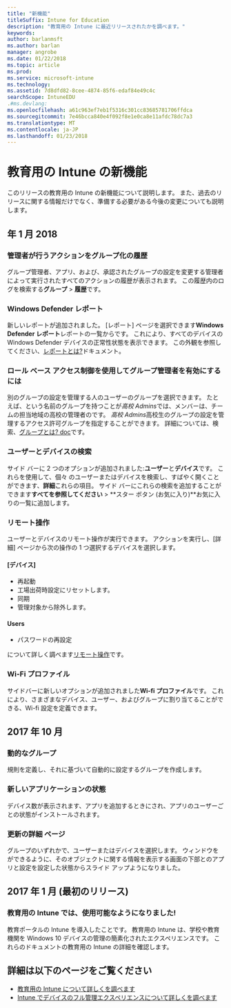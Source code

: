 ```yaml
---
title: "新機能"
titleSuffix: Intune for Education
description: "教育用の Intune に最近リリースされたかを調べます。"
keywords: 
author: barlanmsft
ms.author: barlan
manager: angrobe
ms.date: 01/22/2018
ms.topic: article
ms.prod: 
ms.service: microsoft-intune
ms.technology: 
ms.assetid: 7d8dfd82-8cee-4874-85f6-edaf84e49c4c
searchScope: IntuneEDU
.#ms.devlang: 
ms.openlocfilehash: a61c963ef7eb1f5316c301cc83685781706ffdca
ms.sourcegitcommit: 7e46bcca840e4f092f8e1e0ca8e11afdc78dc7a3
ms.translationtype: MT
ms.contentlocale: ja-JP
ms.lasthandoff: 01/23/2018
---
```

# <a name="whats-new-in-intune-for-education"></a>教育用の Intune の新機能
このリリースの教育用の Intune の新機能について説明します。 また、過去のリリースに関する情報だけでなく、準備する必要がある今後の変更についても説明します。

## <a name="january-2018"></a>年 1 月 2018

### <a name="history-of-group-actions-taken-by-admins"></a>管理者が行うアクションをグループ化の履歴

グループ管理者、アプリ、および、承認されたグループの設定を変更する管理者によって実行されたすべてのアクションの履歴が表示されます。 この履歴内のログを検索する**グループ** > **履歴**です。

### <a name="windows-defender-report"></a>Windows Defender レポート

新しいレポートが追加されました。 [レポート] ページを選択できます**Windows Defender レポート**レポートの一覧からです。 これにより、すべてのデバイスの Windows Defender デバイスの正常性状態を表示できます。 この外観を参照してください、[レポートとは?](what-are-reports.md)ドキュメント。

### <a name="use-role-based-access-control-to-enable-group-admins"></a>ロール ベース アクセス制御を使用してグループ管理者を有効にするには

別のグループの設定を管理する人のユーザーのグループを選択できます。 たとえば、という名前のグループを持つことが*高校 Admins*では、メンバーは、チームの担当地域の高校の管理者のです。 *高校 Admins*高校生のグループの設定を管理するアクセス許可グループを指定することができます。 詳細については、検索、[グループとは? doc](what-are-groups.md)です。

### <a name="user-and-device-search"></a>ユーザーとデバイスの検索

サイド バーに 2 つのオプションが追加されました:**ユーザー**と**デバイス**です。 これらを使用して、個々 のユーザーまたはデバイスを検索し、すばやく開くことができます、**詳細**これらの項目。 サイド バーにこれらの検索を追加することができます**すべてを参照してください** > **スター ボタン (お気に入り)**お気に入りの一覧に追加します。

### <a name="remote-actions"></a>リモート操作

ユーザーとデバイスのリモート操作が実行できます。 アクションを実行し、[詳細] ページから次の操作の 1 つ選択するデバイスを選択します。

#### <a name="devices"></a>[デバイス]

- 再起動
- 工場出荷時設定にリセットします。
- 同期
- 管理対象から除外します。

#### <a name="users"></a>Users

- パスワードの再設定

について詳しく調べます[リモート操作](remote-actions.md)です。

### <a name="wi-fi-profiles"></a>Wi-Fi プロファイル

サイドバーに新しいオプションが追加されました**Wi-fi プロファイル**です。 これにより、さまざまなデバイス、ユーザー、およびグループに割り当てることができる、Wi-fi 設定を定義できます。

## <a name="october-2017"></a>2017 年 10 月

### <a name="dynamic-groups"></a>動的なグループ

規則を定義し、それに基づいて自動的に設定するグループを作成します。

### <a name="new-app-status"></a>新しいアプリケーションの状態

デバイス数が表示されます、アプリを追加するときにされ、アプリのユーザーごとの状態がインストールされます。

### <a name="updated-details-pages"></a>更新の詳細 ページ

グループのいずれかで、ユーザーまたはデバイスを選択します。 ウィンドウをができるように、そのオブジェクトに関する情報を表示する画面の下部とのアプリと設定を設定した状態からスライド アップようになりました。

## <a name="may-2017-initial-release"></a>2017 年 1 月 (最初のリリース)

### <a name="intune-for-education-is-now-available"></a>教育用の Intune では、使用可能なようになりました!

教育ポータルの Intune を導入したことです。 教育用の Intune は、学校や教育機関を Windows 10 デバイスの管理の簡素化されたエクスペリエンスです。 これらのドキュメントの教育用の Intune の詳細を確認します。

## <a name="find-out-more"></a>詳細は以下のページをご覧ください

- [教育用の Intune について詳しくを調べます](what-is-intune-for-education.md)
- [Intune でデバイスのフル管理エクスペリエンスについて詳しくを調べます](https://docs.microsoft.com/intune/understand-explore/introduction-to-microsoft-intune)

